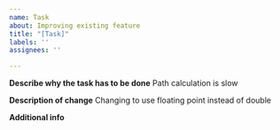 ```yaml
---
name: Task
about: Improving existing feature
title: "[Task]"
labels: ''
assignees: ''

---
```


**Describe why the task has to be done**
Path calculation is slow

**Description of change**
Changing to use floating point instead of double

**Additional info**
